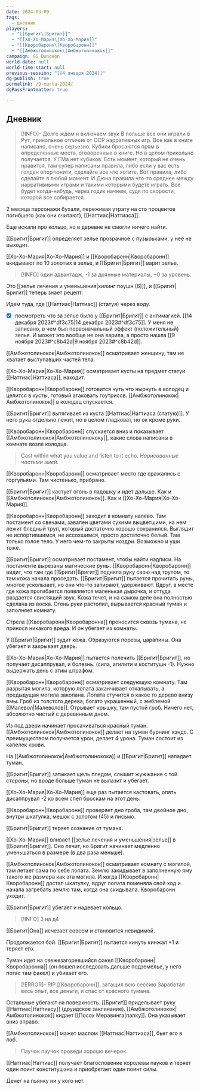 ```yaml
---
date: 2024-03-09
tags:
  - дневник
players:
  - "[[Бригит\|Бригит]]"
  - "[[Хо-Хо-Мария\|Хо-Хо-Мария]]"
  - "[[Кворобаронн\|Кворобаронн]]"
  - "[[Амбжотолинокок\|Амбжотолинокок]]"
campaign: GG Dungeon
world-date: null
world-time-start: null
previous-session: "[[4 января 2024]]"
dg-publish: true
permalink: /9-marta-2024/
dgPassFrontmatter: true

---
```



## Дневник
> [!INFO]- Долго ждем и включаем звук
> В польше все они играли в Рут, прикольное отличие от ОСР нарративных игр. Все как в книге написано, очень серьезно. Кубики бросаются прям в определенные места, оговоренные в книге. Но в целом прикольно получается. 
> У ГМа нет кубиков. 
> Есть момент, который не очень нравится, там супер написаны правила, либо если у вас есть голден опортюнити, сделайте все что хотите. Вот правила, либо сделайте в любой момент.
> И Дюна правила что-то среднее между нарративными играми и такими которыми будете играть. Все будет когда-нибудь, через годик начнем, судя по скорости, которой все собирается. 

2 месяца персонажи бухали, переживая утрату на сто процентов погибшего (как они считают), [[Наттиас\|Наттиаса]].

Еще искали про кольцо, но в деревне не смогли ничего найти. 

[[Бригит\|Бригит]] определяет зелье прозрачное с пузырьками, у нее не выходит.

[[Хо-Хо-Мария\|Хо-Хо-Мария]] и [[Кворобаронн\|Кворобаронн]] вкидывают по 10 золотых в зелье, и [[Бригит\|Бригит]] варит зелье. 

>[!INFO] один адвантадж, -1 за дрянные материалы, +0 за уровень.

Это [[зелье лечения и уменьшения\|хилинг поушн (6)]], и [[Бригит\|Бригит]] теперь знает рецепт. 

Идем туда, где [[Наттиас\|Наттиас]] (статуя) через воду. 

- [x] посмотреть что за зелье было у [[Бригит\|Бригит]] с антимагией. [[14 декабря 2023#^df3c75\|14 декабря 2023#^df3c75]]. У меня не записано, в чем был первоначальный эффект (положительный) зелья. И может это вообще не она варила, а просто нашла [[9 ноября 2023#^c8b42d\|9 ноября 2023#^c8b42d]].

[[Амбжотолинокок\|Амбжотолинокок]] осматривает женщину, там не хватает выступавших частей тела. 

[[Хо-Хо-Мария\|Хо-Хо-Мария]] осматривает кусты на предмет статуи [[Наттиас\|Наттиаса]], находит.

[[Кворобаронн\|Кворобаронн]] готовится чуть что нырнуть в колодец и целится в кусты, готовый атаковать гоутрисов. [[Амбжотолинокок\|Амбжотолинокок]] в колодец спускается. 

[[Бригит\|Бригит]] вытягивает из куста [[Наттиас\|Наттиаса (статую)]]. У него рука отдельно лежит, но в целом гладковат, но ок кроме руки. 

[[Кворобаронн\|Кворобаронн]] спускается вниз и показывает [[Амбжотолинокок\|Амбжотолинококу]], какие слова написаны в комнате возле колодца. 

> Cast within what you value and listen to it echo. 
*Нарисованные частьми змей.* 

[[Кворобаронн\|Кворобаронн]] осматривает место где сражались с горгульями. Там чистенько, прибрано.

[[Бригит\|Бригит]] кастует огонь в ладошку и идет дальше. Как и [[Амбжотолинокок\|Амбжотолинокок]]. Как и [[Хо-Хо-Мария\|Хо-Хо-Мария]].

[[Кворобаронн\|Кворобаронн]] заходит в комнату налево. Там постамент со свечами, завален цветами сухими выцветшими, на нем лежит бледный труп, который достаточно хорошо сохранился. Выглядит не испортившимся, не иссохшимся, просто достаточно белый. Там только голое тело. У него чем-то закрыты ноздри. Возможно и уши тоже. 

[[Бригит\|Бригит]] осматривает постамент, чтобы найти надписи. На постаменте вырезаны магические руны. [[Кворобаронн\|Кворобаронн]] видит, что там где [[Бригит\|Бригит]] подняла руку свою над трупом, то там кожа начала проседать. [[Бригит\|Бригит]] пытается прочитать руны, многое ускользает, но они что-то запирают, удерживают. Вдруг, в месте где кожа прогибается появляется маленькая дырочка, и оттуда раздается свистящий звук. Кожа течет, и на самом деле она полностью сделана из воска. Огонь руки растопил, вырывается красный туман и заполняет комнату. 

Стрела [[Кворобаронн\|Кворобаронна]] проносится сквозь тумана, не принося никакого вреда. И он убегает из комнаты. 

У [[Бригит\|Бригит]] зудит кожа. Образуются порезы, царапины. Она убегает и закрывает дверь. 

[[Хо-Хо-Мария\|Хо-Хо-Мария]] пытается полечить [[Бригит\|Бригит]], но получает дисаппрувал, и болезнь. (сила, агилити и коститушн -1). Нужно выдержать день с этим штрафом. 

[[Кворобаронн\|Кворобаронн]] осматривает следующую комнату. Там разрытая могила, которую лопата заканчивает откапывать, а предыдущая могила закопана. Лопата стучится о какое то дерево внизу ямы. Гроб из толстого дерева, богато украшенный, с эмблемой [[Малевол\|Малеволов]]. Отрывает крышку, там пустой гроб. Ничего нет, абсолютно чистый с деревянным дном. 

Из под двери начинает просачиваться красный туман. [[Амбжотолинокок\|Амбжотолинокок]] делает на туман бурнинг хэндс. С преимуществом получается урон, делает 4 урона. Туман состоит из капелек крови.

На [[Амбжотолинокок\|Амбжотолинокока]] и [[Бригит\|Бригит]] нападает туман. 

[[Бригит\|Бригит]] затыкает щель пледом, слышит жужжание с той стороны, но вроде больше туман не вылазит и убегает. 

[[Хо-Хо-Мария\|Хо-Хо-Мария]] еще раз пытается кастовать, опять дисаппрувал -2 ко всем спел броскам на этот день. 

[[Кворобаронн\|Кворобаронн]] проверяет дно гроба, там двойное дно, внутри шкатулка, мешок с золотом (45) и письмо. 

[[Бригит\|Бригит]] теряет сознание от тумана. 

[[Хо-Хо-Мария]] вливает [[зелье лечения и уменьшения\|зелье]] в [[Бригит\|Бригит]]. Оно лечит, но Бригит начинает медленно уменьшаться в размере (в два раза меньше).

[[Амбжотолинокок\|Амбжотолинокок]] осматривает комнату с могилой, там летает сама по себе лопата. Землю закидывает в заполненную яму такого же размера как эта могила. И когда [[Кворобаронн\|Кворобаронн]] достал шкатулку, вдруг лопата поменяла свой ход и начала загребать землю там, когда она скидывала. Кворобаронн уходит. 

[[Бригит\|Бригит]] убегает и надевает кольцо. 

> [!INFO] 3 на д4
> 

[[Бригит\|Она]] исчезает совсем и становится невидимой. 

Продолжается бой. [[Бригит\|Бригит]] пытается кинуть кинжал +1 и теряет его. 

Туман идет на свежезагоревшийся факел [[Кворобаронн\|Кворобаронна]] (он пошел исследовать дальше подземелье, у него погас там факел) и убивает его. 

> [!ERROR]- RIP [[Кворобаронн]], затащил всю сессию
> Заработал весь опыт, все деньги, и спас от красного тумана.

Остальные убегают на поверхность. [[Бригит]] приделывает руку [[Наттиас\|Наттиасу]] (друидское заклинание). [[Амбжотолинокок\|Амбжотолинокок]] кидает [[Посох Меравинга\|палку]]. Она указывает вниз вправо.

[[Амбжотолинокок]] мажет маслом [[Наттиас\|Наттиаса]], бьет его в лоб. 

> Паучок паучок проведи хорошо вечерок. 

[[Наттиас\|Наттиас]] получает благословение королевы пауков и теряет один поинт конститушэна и приобретает один поинт силы. 

Денег на пьянку ни у кого нет.

